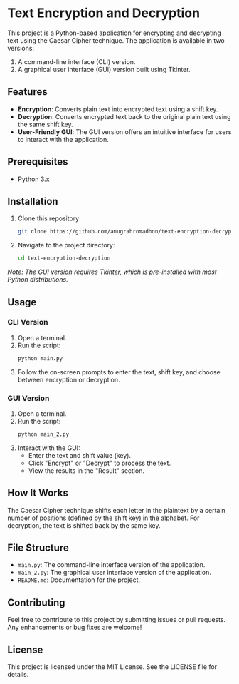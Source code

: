 # Text Encryption and Decryption

This project is a Python-based application for encrypting and decrypting text using the Caesar Cipher technique. The application is available in two versions:
1. A command-line interface (CLI) version.
2. A graphical user interface (GUI) version built using Tkinter.

## Features

- **Encryption**: Converts plain text into encrypted text using a shift key.
- **Decryption**: Converts encrypted text back to the original plain text using the same shift key.
- **User-Friendly GUI**: The GUI version offers an intuitive interface for users to interact with the application.

## Prerequisites

- Python 3.x

## Installation

1. Clone this repository:
   ```bash
   git clone https://github.com/anugrahromadhon/text-encryption-decryption
   ```
2. Navigate to the project directory:
   ```bash
   cd text-encryption-decryption
   ```

*Note: The GUI version requires Tkinter, which is pre-installed with most Python distributions.*

## Usage

### CLI Version
1. Open a terminal.
2. Run the script:
   ```bash
   python main.py
   ```
3. Follow the on-screen prompts to enter the text, shift key, and choose between encryption or decryption.

### GUI Version
1. Open a terminal.
2. Run the script:
   ```bash
   python main_2.py
   ```
3. Interact with the GUI:
   - Enter the text and shift value (key).
   - Click "Encrypt" or "Decrypt" to process the text.
   - View the results in the "Result" section.

## How It Works

The Caesar Cipher technique shifts each letter in the plaintext by a certain number of positions (defined by the shift key) in the alphabet. For decryption, the text is shifted back by the same key.

## File Structure

- `main.py`: The command-line interface version of the application.
- `main_2.py`: The graphical user interface version of the application.
- `README.md`: Documentation for the project.

## Contributing

Feel free to contribute to this project by submitting issues or pull requests. Any enhancements or bug fixes are welcome!

## License

This project is licensed under the MIT License. See the LICENSE file for details.


